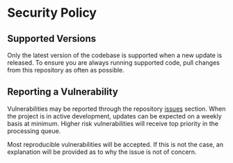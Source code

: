 # Security Policy

## Supported Versions

Only the latest version of the codebase is supported when a new update is released. To ensure you are always running supported code, pull changes from this repository as often as possible.

## Reporting a Vulnerability

Vulnerabilities may be reported through the repository [issues](https://github.com/cm090/gradescope-autograder/issues) section. When the project is in active development, updates can be expected on a weekly basis at minimum. Higher risk vulnerabilities will receive top priority in the processing queue.

Most reproducible vulnerabilities will be accepted. If this is not the case, an explanation will be provided as to why the issue is not of concern.
